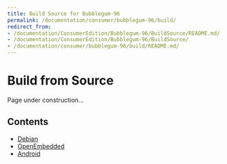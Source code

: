 ```yaml
---
title: Build Source for Bubblegum-96
permalink: /documentation/consumer/bubblegum-96/build/
redirect_from:
- /documentation/ConsumerEdition/Bubblegum-96/BuildSource/README.md/
- /documentation/ConsumerEdition/Bubblegum-96/BuildSource/
- /documentation/consumer/bubblegum-96/build/README.md/
---
```

# Build from Source

Page under construction...

## Contents

- [Debian]()
- [OpenEmbedded]()
- [Android]()
